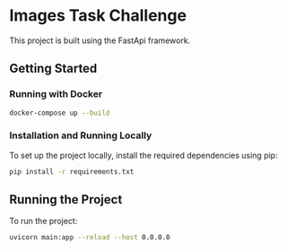 # Images Task Challenge

This project is built using the FastApi framework.


## Getting Started


### Running with Docker

```bash
docker-compose up --build
```

### Installation and Running Locally

To set up the project locally, install the required dependencies using pip:

```bash
pip install -r requirements.txt
```
## Running the Project
To run the project:

```bash
uvicorn main:app --reload --host 0.0.0.0
```